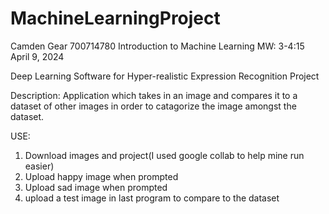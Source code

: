 # MachineLearningProject

Camden Gear
700714780
Introduction to Machine Learning MW: 3-4:15
April 9, 2024

Deep Learning Software for Hyper-realistic Expression Recognition Project

Description: Application which takes in an image and compares it to a dataset of other images in order to catagorize the image amongst the dataset.

USE:

1. Download images and project(I used google collab to help mine run easier)
2. Upload happy image when prompted
3. Upload sad image when prompted
4. upload a test image in last program to compare to the dataset


